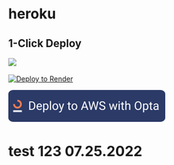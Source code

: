 # heroku




## 1-Click Deploy
<a href="https://heroku.com/deploy"><img src="https://www.herokucdn.com/deploy/button.svg" width="250px" /></a>



[![Deploy to Render](https://render.com/images/deploy-to-render-button.svg)](https://render.com/deploy?repo=https://github.com/nocodb/nocodb-seed-heroku)


[![Deploy](https://raw.githubusercontent.com/run-x/opta/main/assets/deploy-to-aws-using-opta.svg)](https://app.runx.dev/deploy-with-aws?url=https%3A%2F%2Fgithub.com%2Fnocodb%2Fnocodb-seed-heroku%2Fblob%2Fmain%2Fopta.yaml&name=NocoDB)

# test 123 07.25.2022
